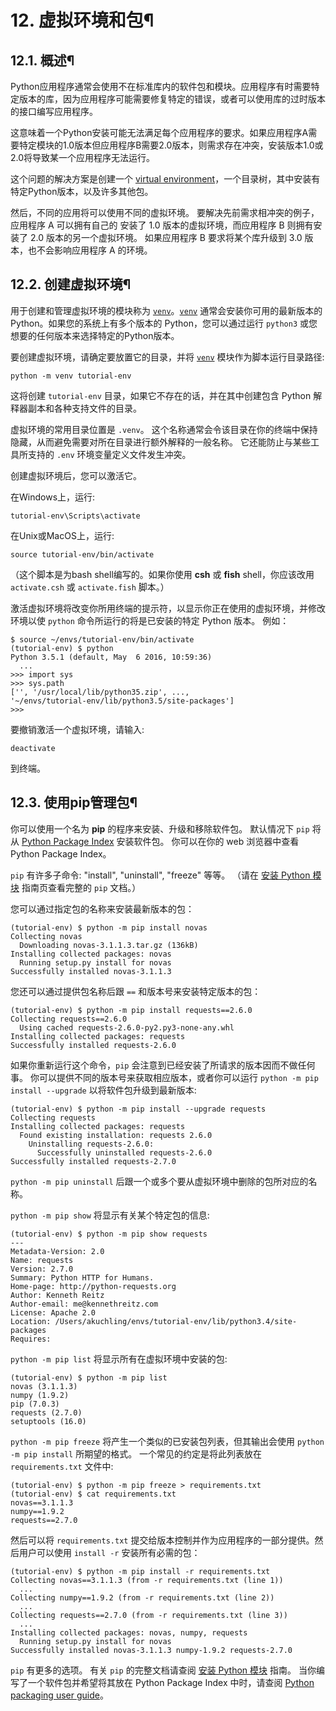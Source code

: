 # 12\. 虚拟环境和包¶

## 12.1. 概述¶

Python应用程序通常会使用不在标准库内的软件包和模块。应用程序有时需要特定版本的库，因为应用程序可能需要修复特定的错误，或者可以使用库的过时版本的接口编写应用程序。

这意味着一个Python安装可能无法满足每个应用程序的要求。如果应用程序A需要特定模块的1.0版本但应用程序B需要2.0版本，则需求存在冲突，安装版本1.0或2.0将导致某一个应用程序无法运行。

这个问题的解决方案是创建一个 [virtual environment](../glossary.md#term-virtual-environment)，一个目录树，其中安装有特定Python版本，以及许多其他包。

然后，不同的应用将可以使用不同的虚拟环境。 要解决先前需求相冲突的例子，应用程序 A 可以拥有自己的 安装了 1.0 版本的虚拟环境，而应用程序 B 则拥有安装了 2.0 版本的另一个虚拟环境。 如果应用程序 B 要求将某个库升级到 3.0 版本，也不会影响应用程序 A 的环境。

## 12.2. 创建虚拟环境¶

用于创建和管理虚拟环境的模块称为 [`venv`](3.标准库/venv.md#module-venv "venv: Creation of virtual environments.")。[`venv`](3.标准库/venv.md#module-venv "venv: Creation of virtual environments.") 通常会安装你可用的最新版本的 Python。如果您的系统上有多个版本的 Python，您可以通过运行 `python3` 或您想要的任何版本来选择特定的Python版本。

要创建虚拟环境，请确定要放置它的目录，并将 [`venv`](3.标准库/venv.md#module-venv "venv: Creation of virtual environments.") 模块作为脚本运行目录路径:

    
    
~~~
python -m venv tutorial-env
~~~

这将创建 `tutorial-env` 目录，如果它不存在的话，并在其中创建包含 Python 解释器副本和各种支持文件的目录。

虚拟环境的常用目录位置是 `.venv`。 这个名称通常会令该目录在你的终端中保持隐藏，从而避免需要对所在目录进行额外解释的一般名称。 它还能防止与某些工具所支持的 `.env` 环境变量定义文件发生冲突。

创建虚拟环境后，您可以激活它。

在Windows上，运行:

    
    
~~~
tutorial-env\Scripts\activate
~~~

在Unix或MacOS上，运行:

    
    
~~~
source tutorial-env/bin/activate
~~~

（这个脚本是为bash shell编写的。如果你使用 **csh** 或 **fish** shell，你应该改用 `activate.csh` 或 `activate.fish` 脚本。）

激活虚拟环境将改变你所用终端的提示符，以显示你正在使用的虚拟环境，并修改环境以使 `python` 命令所运行的将是已安装的特定 Python 版本。 例如：

    
    
~~~
$ source ~/envs/tutorial-env/bin/activate
(tutorial-env) $ python
Python 3.5.1 (default, May  6 2016, 10:59:36)
  ...
>>> import sys
>>> sys.path
['', '/usr/local/lib/python35.zip', ...,
'~/envs/tutorial-env/lib/python3.5/site-packages']
>>>
~~~

要撤销激活一个虚拟环境，请输入:

    
    
~~~
deactivate
~~~

到终端。

## 12.3. 使用pip管理包¶

你可以使用一个名为 **pip** 的程序来安装、升级和移除软件包。 默认情况下 `pip` 将从 [Python Package Index](https://pypi.org) 安装软件包。 你可以在你的 web 浏览器中查看 Python Package Index。

`pip` 有许多子命令: "install", "uninstall", "freeze" 等等。 （请在 [安装 Python 模块](7.安装模块/index.md#installing-index) 指南页查看完整的 `pip` 文档。）

您可以通过指定包的名称来安装最新版本的包：

    
    
~~~
(tutorial-env) $ python -m pip install novas
Collecting novas
  Downloading novas-3.1.1.3.tar.gz (136kB)
Installing collected packages: novas
  Running setup.py install for novas
Successfully installed novas-3.1.1.3
~~~

您还可以通过提供包名称后跟 `==` 和版本号来安装特定版本的包：

    
    
~~~
(tutorial-env) $ python -m pip install requests==2.6.0
Collecting requests==2.6.0
  Using cached requests-2.6.0-py2.py3-none-any.whl
Installing collected packages: requests
Successfully installed requests-2.6.0
~~~

如果你重新运行这个命令，`pip` 会注意到已经安装了所请求的版本因而不做任何事。 你可以提供不同的版本号来获取相应版本，或者你可以运行 `python -m pip install --upgrade` 以将软件包升级到最新版本:

    
    
~~~
(tutorial-env) $ python -m pip install --upgrade requests
Collecting requests
Installing collected packages: requests
  Found existing installation: requests 2.6.0
    Uninstalling requests-2.6.0:
      Successfully uninstalled requests-2.6.0
Successfully installed requests-2.7.0
~~~

`python -m pip uninstall` 后跟一个或多个要从虚拟环境中删除的包所对应的名称。

`python -m pip show` 将显示有关某个特定包的信息:

    
    
~~~
(tutorial-env) $ python -m pip show requests
---
Metadata-Version: 2.0
Name: requests
Version: 2.7.0
Summary: Python HTTP for Humans.
Home-page: http://python-requests.org
Author: Kenneth Reitz
Author-email: me@kennethreitz.com
License: Apache 2.0
Location: /Users/akuchling/envs/tutorial-env/lib/python3.4/site-packages
Requires:
~~~

`python -m pip list` 将显示所有在虚拟环境中安装的包:

    
    
~~~
(tutorial-env) $ python -m pip list
novas (3.1.1.3)
numpy (1.9.2)
pip (7.0.3)
requests (2.7.0)
setuptools (16.0)
~~~

`python -m pip freeze` 将产生一个类似的已安装包列表，但其输出会使用 `python -m pip install` 所期望的格式。 一个常见的约定是将此列表放在 `requirements.txt` 文件中:

    
    
~~~
(tutorial-env) $ python -m pip freeze > requirements.txt
(tutorial-env) $ cat requirements.txt
novas==3.1.1.3
numpy==1.9.2
requests==2.7.0
~~~

然后可以将 `requirements.txt` 提交给版本控制并作为应用程序的一部分提供。然后用户可以使用 `install -r` 安装所有必需的包：

    
    
~~~
(tutorial-env) $ python -m pip install -r requirements.txt
Collecting novas==3.1.1.3 (from -r requirements.txt (line 1))
  ...
Collecting numpy==1.9.2 (from -r requirements.txt (line 2))
  ...
Collecting requests==2.7.0 (from -r requirements.txt (line 3))
  ...
Installing collected packages: novas, numpy, requests
  Running setup.py install for novas
Successfully installed novas-3.1.1.3 numpy-1.9.2 requests-2.7.0
~~~

`pip` 有更多的选项。 有关 `pip` 的完整文档请查阅 [安装 Python 模块](7.安装模块/index.md#installing-index) 指南。 当你编写了一个软件包并希望将其放在 Python Package Index 中时，请查阅 [Python packaging user guide](https://packaging.python.org/en/latest/tutorials/packaging-projects/)。

